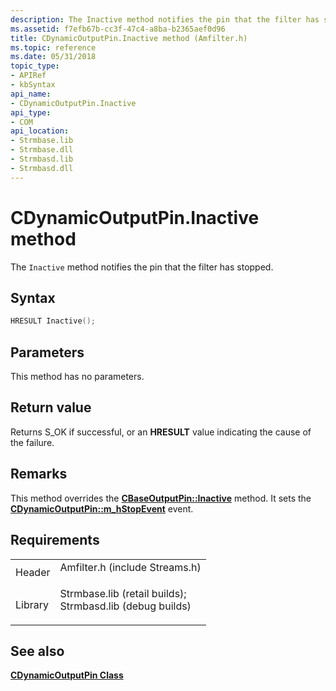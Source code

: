 ```yaml
---
description: The Inactive method notifies the pin that the filter has stopped.
ms.assetid: f7efb67b-cc3f-47c4-a8ba-b2365aef0d96
title: CDynamicOutputPin.Inactive method (Amfilter.h)
ms.topic: reference
ms.date: 05/31/2018
topic_type: 
- APIRef
- kbSyntax
api_name: 
- CDynamicOutputPin.Inactive
api_type: 
- COM
api_location: 
- Strmbase.lib
- Strmbase.dll
- Strmbasd.lib
- Strmbasd.dll
---
```


# CDynamicOutputPin.Inactive method

The `Inactive` method notifies the pin that the filter has stopped.

## Syntax


```C++
HRESULT Inactive();
```



## Parameters

This method has no parameters.

## Return value

Returns S\_OK if successful, or an **HRESULT** value indicating the cause of the failure.

## Remarks

This method overrides the [**CBaseOutputPin::Inactive**](cbaseoutputpin-inactive.md) method. It sets the [**CDynamicOutputPin::m\_hStopEvent**](cdynamicoutputpin-m-hstopevent.md) event.

## Requirements



|                    |                                                                                                                                                                                            |
|--------------------|--------------------------------------------------------------------------------------------------------------------------------------------------------------------------------------------|
| Header<br/>  | <dl> <dt>Amfilter.h (include Streams.h)</dt> </dl>                                                                                  |
| Library<br/> | <dl> <dt>Strmbase.lib (retail builds); </dt> <dt>Strmbasd.lib (debug builds)</dt> </dl> |



## See also

<dl> <dt>

[**CDynamicOutputPin Class**](cdynamicoutputpin.md)
</dt> </dl>

 

 




